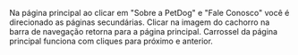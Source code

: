 Na página principal ao clicar em "Sobre a PetDog" e "Fale Conosco" você é direcionado as páginas secundárias.
Clicar na imagem do cachorro na barra de navegação retorna para a página principal.
Carrossel da página principal funciona com cliques para próximo e anterior.
